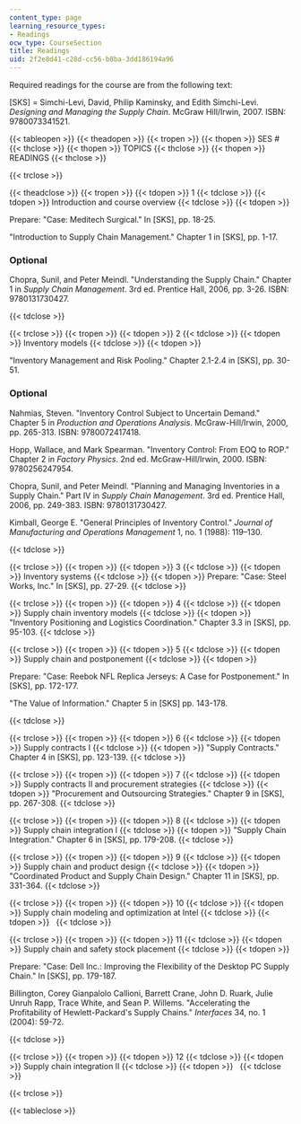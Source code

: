 ```yaml
---
content_type: page
learning_resource_types:
- Readings
ocw_type: CourseSection
title: Readings
uid: 2f2e8d41-c28d-cc56-b8ba-3dd186194a96
---
```


Required readings for the course are from the following text:

\[SKS\] = Simchi-Levi, David, Philip Kaminsky, and Edith Simchi-Levi. _Designing and Managing the Supply Chain_. McGraw Hill/Irwin, 2007. ISBN: 9780073341521.

{{< tableopen >}}
{{< theadopen >}}
{{< tropen >}}
{{< thopen >}}
SES #
{{< thclose >}}
{{< thopen >}}
TOPICS
{{< thclose >}}
{{< thopen >}}
READINGS
{{< thclose >}}

{{< trclose >}}

{{< theadclose >}}
{{< tropen >}}
{{< tdopen >}}
1
{{< tdclose >}}
{{< tdopen >}}
Introduction and course overview
{{< tdclose >}}
{{< tdopen >}}


Prepare: "Case: Meditech Surgical." In \[SKS\], pp. 18-25.

"Introduction to Supply Chain Management." Chapter 1 in \[SKS\], pp. 1-17.

### Optional

Chopra, Sunil, and Peter Meindl. "Understanding the Supply Chain." Chapter 1 in _Supply Chain Management_. 3rd ed. Prentice Hall, 2006, pp. 3-26. ISBN: 9780131730427.


{{< tdclose >}}

{{< trclose >}}
{{< tropen >}}
{{< tdopen >}}
2
{{< tdclose >}}
{{< tdopen >}}
Inventory models
{{< tdclose >}}
{{< tdopen >}}


"Inventory Management and Risk Pooling." Chapter 2.1-2.4 in \[SKS\], pp. 30-51.

### Optional

Nahmias, Steven. "Inventory Control Subject to Uncertain Demand." Chapter 5 in _Production and Operations Analysis_. McGraw-Hill/Irwin, 2000, pp. 265-313. ISBN: 9780072417418.

Hopp, Wallace, and Mark Spearman. "Inventory Control: From EOQ to ROP." Chapter 2 in _Factory Physics_. 2nd ed. McGraw-Hill/Irwin, 2000. ISBN: 9780256247954.

Chopra, Sunil, and Peter Meindl. "Planning and Managing Inventories in a Supply Chain." Part IV in _Supply Chain Management_. 3rd ed. Prentice Hall, 2006, pp. 249-383. ISBN: 9780131730427.

Kimball, George E. "General Principles of Inventory Control." _Journal of Manufacturing and Operations Management_ 1, no. 1 (1988): 119–130.


{{< tdclose >}}

{{< trclose >}}
{{< tropen >}}
{{< tdopen >}}
3
{{< tdclose >}}
{{< tdopen >}}
Inventory systems
{{< tdclose >}}
{{< tdopen >}}
Prepare: "Case: Steel Works, Inc." In \[SKS\], pp. 27-29.
{{< tdclose >}}

{{< trclose >}}
{{< tropen >}}
{{< tdopen >}}
4
{{< tdclose >}}
{{< tdopen >}}
Supply chain inventory models
{{< tdclose >}}
{{< tdopen >}}
"Inventory Positioning and Logistics Coordination." Chapter 3.3 in \[SKS\], pp. 95-103.
{{< tdclose >}}

{{< trclose >}}
{{< tropen >}}
{{< tdopen >}}
5
{{< tdclose >}}
{{< tdopen >}}
Supply chain and postponement
{{< tdclose >}}
{{< tdopen >}}


Prepare: "Case: Reebok NFL Replica Jerseys: A Case for Postponement." In \[SKS\], pp. 172-177.

"The Value of Information." Chapter 5 in \[SKS\] pp. 143-178.


{{< tdclose >}}

{{< trclose >}}
{{< tropen >}}
{{< tdopen >}}
6
{{< tdclose >}}
{{< tdopen >}}
Supply contracts I
{{< tdclose >}}
{{< tdopen >}}
"Supply Contracts." Chapter 4 in \[SKS\], pp. 123-139.
{{< tdclose >}}

{{< trclose >}}
{{< tropen >}}
{{< tdopen >}}
7
{{< tdclose >}}
{{< tdopen >}}
Supply contracts II and procurement strategies
{{< tdclose >}}
{{< tdopen >}}
"Procurement and Outsourcing Strategies." Chapter 9 in \[SKS\], pp. 267-308.
{{< tdclose >}}

{{< trclose >}}
{{< tropen >}}
{{< tdopen >}}
8
{{< tdclose >}}
{{< tdopen >}}
Supply chain integration I
{{< tdclose >}}
{{< tdopen >}}
"Supply Chain Integration." Chapter 6 in \[SKS\], pp. 179-208.
{{< tdclose >}}

{{< trclose >}}
{{< tropen >}}
{{< tdopen >}}
9
{{< tdclose >}}
{{< tdopen >}}
Supply chain and product design
{{< tdclose >}}
{{< tdopen >}}
"Coordinated Product and Supply Chain Design." Chapter 11 in \[SKS\], pp. 331-364.
{{< tdclose >}}

{{< trclose >}}
{{< tropen >}}
{{< tdopen >}}
10
{{< tdclose >}}
{{< tdopen >}}
Supply chain modeling and optimization at Intel
{{< tdclose >}}
{{< tdopen >}}
 
{{< tdclose >}}

{{< trclose >}}
{{< tropen >}}
{{< tdopen >}}
11
{{< tdclose >}}
{{< tdopen >}}
Supply chain and safety stock placement
{{< tdclose >}}
{{< tdopen >}}


Prepare: "Case: Dell Inc.: Improving the Flexibility of the Desktop PC Supply Chain." In \[SKS\], pp. 179-187.

Billington, Corey Gianpalolo Callioni, Barrett Crane, John D. Ruark, Julie Unruh Rapp, Trace White, and Sean P. Willems. "Accelerating the Profitability of Hewlett-Packard's Supply Chains." _Interfaces_ 34, no. 1 (2004): 59-72.


{{< tdclose >}}

{{< trclose >}}
{{< tropen >}}
{{< tdopen >}}
12
{{< tdclose >}}
{{< tdopen >}}
Supply chain integration II
{{< tdclose >}}
{{< tdopen >}}
 
{{< tdclose >}}

{{< trclose >}}

{{< tableclose >}}